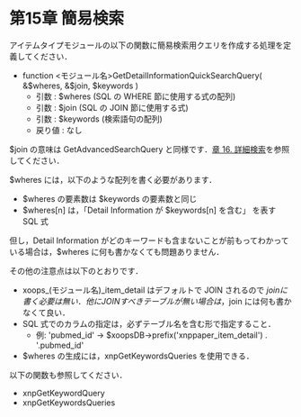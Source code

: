 # 第15章 簡易検索

アイテムタイプモジュールの以下の関数に簡易検索用クエリを作成する処理を定義してください．

* function &lt;モジュール名&gt;GetDetailInformationQuickSearchQuery\( &$wheres, &$join, $keywords \)
  * 引数 : $wheres \(SQL の WHERE 節に使用する式の配列\)
  * 引数 : $join \(SQL の JOIN 節に使用する式\)
  * 引数 : $keywords \(検索語句の配列\)
  * 戻り値 : なし

$join の意味は GetAdvancedSearchQuery と同様です．[章 16. 詳細検索](https://github.com/XoopsDocs/xoonips-developerguide/tree/a6a58e91b3c2fbad05284b6a55d66570e12e94d6/en/book/itemtype0/md_files/advancedsearch.html)を参照してください．

$wheres には，以下のような配列を書く必要があります．

* $wheres の要素数は $keywords の要素数と同じ
* $wheres\[n\] は，「Detail Information が $keywords\[n\] を含む」 を表す SQL 式

但し，Detail Information がどのキーワードも含まないことが前もってわかっている場合は，$wheres に何も書かなくても問題ありません．

その他の注意点は以下のとおりです．

* xoops\_\(モジュール名\)\_item\_detail はデフォルトで JOIN されるので $joinに書く必要は無い．他に JOIN すべきテーブルが無い場合は，$join には何も書かなくて良い．
* SQL 式でのカラムの指定は，必ずテーブル名を含む形で指定すること．
  * 例: 'pubmed\_id' → $xoopsDB-&gt;prefix\('xnppaper\_item\_detail'\) . '.pubmed\_id'
* $wheres の生成には，xnpGetKeywordsQueries を使用できる．

以下の関数も参照してください．

* xnpGetKeywordQuery
* xnpGetKeywordsQueries

